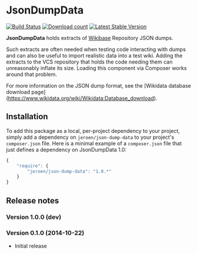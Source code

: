 # JsonDumpData

[![Build Status](https://secure.travis-ci.org/JeroenDeDauw/JsonDumpData.png?branch=master)](http://travis-ci.org/JeroenDeDauw/JsonDumpData)
[![Download count](https://poser.pugx.org/jeroen/json-dump-data/d/total.png)](https://packagist.org/packages/jeroen/json-dump-data)
[![Latest Stable Version](https://poser.pugx.org/jeroen/json-dump-data/version.png)](https://packagist.org/packages/jeroen/json-dump-data)


**JsonDumpData** holds extracts of [Wikibase](http://wikiba.se/) Repository JSON dumps.
 
Such extracts are often needed when testing code interacting with dumps and can also
be useful to import realistic data into a test wiki. Adding the extracts to the VCS repository
that holds the code needing them can unreasonably inflate its size. Loading this component
via Composer works around that problem.

For more information on the JSON dump format, see the [Wikidata database download page]
(https://www.wikidata.org/wiki/Wikidata:Database_download).

## Installation

To add this package as a local, per-project dependency to your project, simply add a
dependency on `jeroen/json-dump-data` to your project's `composer.json` file.
Here is a minimal example of a `composer.json` file that just defines a dependency on
JsonDumpData 1.0:

```js
{
    "require": {
        "jeroen/json-dump-data": "1.0.*"
    }
}
```

## Release notes

### Version 1.0.0 (dev)



### Version 0.1.0 (2014-10-22)

* Initial release